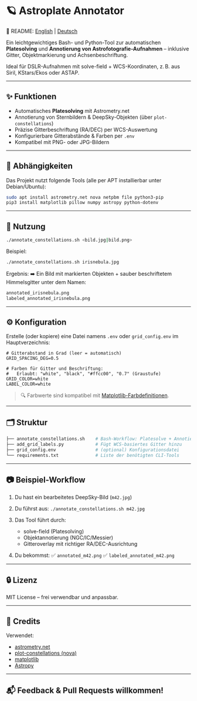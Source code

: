 
# 🪐 Astroplate Annotator
📘 README: [English](README.md) | [Deutsch](README.de.md)

Ein leichtgewichtiges Bash- und Python-Tool zur automatischen **Platesolving** und **Annotierung von Astrofotografie-Aufnahmen** – inklusive Gitter, Objektmarkierung und Achsenbeschriftung.

Ideal für DSLR-Aufnahmen mit solve-field + WCS-Koordinaten, z. B. aus Siril, KStars/Ekos oder ASTAP.

---

## ✨ Funktionen

- Automatisches **Platesolving** mit Astrometry.net
- Annotierung von Sternbildern & DeepSky-Objekten (über `plot-constellations`)
- Präzise Gitterbeschriftung (RA/DEC) per WCS-Auswertung
- Konfigurierbare Gitterabstände & Farben per `.env`
- Kompatibel mit PNG- oder JPG-Bildern

---

## 🧰 Abhängigkeiten

Das Projekt nutzt folgende Tools (alle per APT installierbar unter Debian/Ubuntu):

```bash
sudo apt install astrometry.net nova netpbm file python3-pip
pip3 install matplotlib pillow numpy astropy python-dotenv
```

---

## 🚀 Nutzung

```bash
./annotate_constellations.sh <bild.jpg|bild.png>
```

Beispiel:

```bash
./annotate_constellations.sh irisnebula.jpg
```

Ergebnis:
➡️ Ein Bild mit markierten Objekten + sauber beschriftetem Himmelsgitter unter dem Namen:

```bash
annotated_irisnebula.png
labeled_annotated_irisnebula.png
```

---

## ⚙️ Konfiguration

Erstelle (oder kopiere) eine Datei namens `.env` oder `grid_config.env` im Hauptverzeichnis:

```dotenv
# Gitterabstand in Grad (leer = automatisch)
GRID_SPACING_DEG=0.5

# Farben für Gitter und Beschriftung:
#   Erlaubt: "white", "black", "#ffcc00", "0.7" (Graustufe)
GRID_COLOR=white
LABEL_COLOR=white
```

> 🔍 Farbwerte sind kompatibel mit [Matplotlib-Farbdefinitionen](https://matplotlib.org/stable/users/explain/colors/colors.html).

---

## 🗂 Struktur

```bash
├── annotate_constellations.sh    # Bash-Workflow: Platesolve + Annotieren
├── add_grid_labels.py            # Fügt WCS-basiertes Gitter hinzu
├── grid_config.env               # (optional) Konfigurationsdatei
└── requirements.txt              # Liste der benötigten CLI-Tools
```

---

## 📷 Beispiel-Workflow

1. Du hast ein bearbeitetes DeepSky-Bild (`m42.jpg`)
2. Du führst aus:
   `./annotate_constellations.sh m42.jpg`
3. Das Tool führt durch:
   - solve-field (Platesolving)
   - Objektannotierung (NGC/IC/Messier)
   - Gitteroverlay mit richtiger RA/DEC-Ausrichtung

4. Du bekommst:
   ✅ `annotated_m42.png`
   ✅ `labeled_annotated_m42.png`

---

## 🔒 Lizenz

MIT License – frei verwendbar und anpassbar.

---

## 🙌 Credits

Verwendet:
- [astrometry.net](http://astrometry.net)
- [plot-constellations (nova)](https://github.com/astrometry/nova)
- [matplotlib](https://matplotlib.org)
- [Astropy](https://www.astropy.org)

---

## 📬 Feedback & Pull Requests willkommen!
